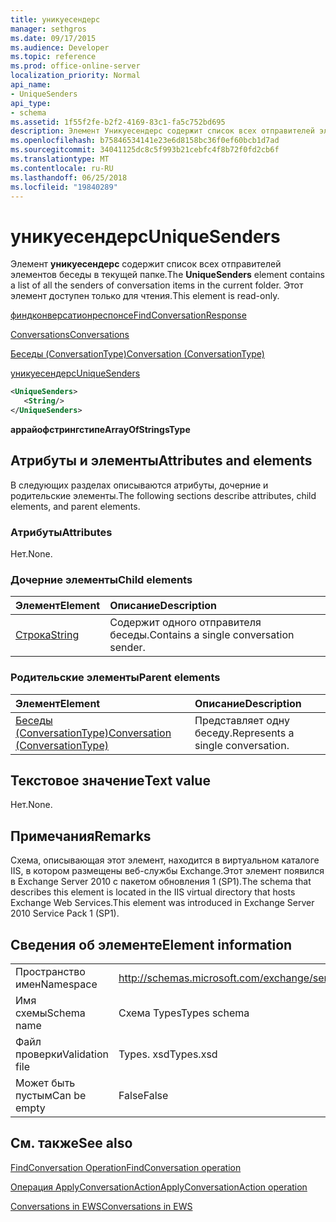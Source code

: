 ```yaml
---
title: уникуесендерс
manager: sethgros
ms.date: 09/17/2015
ms.audience: Developer
ms.topic: reference
ms.prod: office-online-server
localization_priority: Normal
api_name:
- UniqueSenders
api_type:
- schema
ms.assetid: 1f55f2fe-b2f2-4169-83c1-fa5c752bd695
description: Элемент Уникуесендерс содержит список всех отправителей элементов беседы в текущей папке. Этот элемент доступен только для чтения.
ms.openlocfilehash: b75846534141e23e6d8158bc36f0ef60bcb1d7ad
ms.sourcegitcommit: 34041125dc8c5f993b21cebfc4f8b72f0fd2cb6f
ms.translationtype: MT
ms.contentlocale: ru-RU
ms.lasthandoff: 06/25/2018
ms.locfileid: "19840289"
---
```

# <a name="uniquesenders"></a><span data-ttu-id="c0b8d-104">уникуесендерс</span><span class="sxs-lookup"><span data-stu-id="c0b8d-104">UniqueSenders</span></span>

<span data-ttu-id="c0b8d-105">Элемент **уникуесендерс** содержит список всех отправителей элементов беседы в текущей папке.</span><span class="sxs-lookup"><span data-stu-id="c0b8d-105">The **UniqueSenders** element contains a list of all the senders of conversation items in the current folder.</span></span> <span data-ttu-id="c0b8d-106">Этот элемент доступен только для чтения.</span><span class="sxs-lookup"><span data-stu-id="c0b8d-106">This element is read-only.</span></span> 
  
[<span data-ttu-id="c0b8d-107">финдконверсатионреспонсе</span><span class="sxs-lookup"><span data-stu-id="c0b8d-107">FindConversationResponse</span></span>](findconversationresponse.md)
  
[<span data-ttu-id="c0b8d-108">Conversations</span><span class="sxs-lookup"><span data-stu-id="c0b8d-108">Conversations</span></span>](conversations-ex15websvcsotherref.md)
  
[<span data-ttu-id="c0b8d-109">Беседы (ConversationType)</span><span class="sxs-lookup"><span data-stu-id="c0b8d-109">Conversation (ConversationType)</span></span>](conversation-conversationtype.md)
  
[<span data-ttu-id="c0b8d-110">уникуесендерс</span><span class="sxs-lookup"><span data-stu-id="c0b8d-110">UniqueSenders</span></span>](uniquesenders.md)
  
```XML
<UniqueSenders>
   <String/>
</UniqueSenders>
```

 <span data-ttu-id="c0b8d-111">**аррайофстрингстипе**</span><span class="sxs-lookup"><span data-stu-id="c0b8d-111">**ArrayOfStringsType**</span></span>
## <a name="attributes-and-elements"></a><span data-ttu-id="c0b8d-112">Атрибуты и элементы</span><span class="sxs-lookup"><span data-stu-id="c0b8d-112">Attributes and elements</span></span>

<span data-ttu-id="c0b8d-113">В следующих разделах описываются атрибуты, дочерние и родительские элементы.</span><span class="sxs-lookup"><span data-stu-id="c0b8d-113">The following sections describe attributes, child elements, and parent elements.</span></span>
  
### <a name="attributes"></a><span data-ttu-id="c0b8d-114">Атрибуты</span><span class="sxs-lookup"><span data-stu-id="c0b8d-114">Attributes</span></span>

<span data-ttu-id="c0b8d-115">Нет.</span><span class="sxs-lookup"><span data-stu-id="c0b8d-115">None.</span></span>
  
### <a name="child-elements"></a><span data-ttu-id="c0b8d-116">Дочерние элементы</span><span class="sxs-lookup"><span data-stu-id="c0b8d-116">Child elements</span></span>

|<span data-ttu-id="c0b8d-117">**Элемент**</span><span class="sxs-lookup"><span data-stu-id="c0b8d-117">**Element**</span></span>|<span data-ttu-id="c0b8d-118">**Описание**</span><span class="sxs-lookup"><span data-stu-id="c0b8d-118">**Description**</span></span>|
|:-----|:-----|
|[<span data-ttu-id="c0b8d-119">Строка</span><span class="sxs-lookup"><span data-stu-id="c0b8d-119">String</span></span>](string.md) <br/> |<span data-ttu-id="c0b8d-120">Содержит одного отправителя беседы.</span><span class="sxs-lookup"><span data-stu-id="c0b8d-120">Contains a single conversation sender.</span></span>  <br/> |
   
### <a name="parent-elements"></a><span data-ttu-id="c0b8d-121">Родительские элементы</span><span class="sxs-lookup"><span data-stu-id="c0b8d-121">Parent elements</span></span>

|<span data-ttu-id="c0b8d-122">**Элемент**</span><span class="sxs-lookup"><span data-stu-id="c0b8d-122">**Element**</span></span>|<span data-ttu-id="c0b8d-123">**Описание**</span><span class="sxs-lookup"><span data-stu-id="c0b8d-123">**Description**</span></span>|
|:-----|:-----|
|[<span data-ttu-id="c0b8d-124">Беседы (ConversationType)</span><span class="sxs-lookup"><span data-stu-id="c0b8d-124">Conversation (ConversationType)</span></span>](conversation-conversationtype.md) <br/> |<span data-ttu-id="c0b8d-125">Представляет одну беседу.</span><span class="sxs-lookup"><span data-stu-id="c0b8d-125">Represents a single conversation.</span></span>  <br/> |
   
## <a name="text-value"></a><span data-ttu-id="c0b8d-126">Текстовое значение</span><span class="sxs-lookup"><span data-stu-id="c0b8d-126">Text value</span></span>

<span data-ttu-id="c0b8d-127">Нет.</span><span class="sxs-lookup"><span data-stu-id="c0b8d-127">None.</span></span>
  
## <a name="remarks"></a><span data-ttu-id="c0b8d-128">Примечания</span><span class="sxs-lookup"><span data-stu-id="c0b8d-128">Remarks</span></span>

<span data-ttu-id="c0b8d-129">Схема, описывающая этот элемент, находится в виртуальном каталоге IIS, в котором размещены веб-службы Exchange.Этот элемент появился в Exchange Server 2010 с пакетом обновления 1 (SP1).</span><span class="sxs-lookup"><span data-stu-id="c0b8d-129">The schema that describes this element is located in the IIS virtual directory that hosts Exchange Web Services.This element was introduced in Exchange Server 2010 Service Pack 1 (SP1).</span></span>
  
## <a name="element-information"></a><span data-ttu-id="c0b8d-130">Сведения об элементе</span><span class="sxs-lookup"><span data-stu-id="c0b8d-130">Element information</span></span>

|||
|:-----|:-----|
|<span data-ttu-id="c0b8d-131">Пространство имен</span><span class="sxs-lookup"><span data-stu-id="c0b8d-131">Namespace</span></span>  <br/> |http://schemas.microsoft.com/exchange/services/2006/types  <br/> |
|<span data-ttu-id="c0b8d-132">Имя схемы</span><span class="sxs-lookup"><span data-stu-id="c0b8d-132">Schema name</span></span>  <br/> |<span data-ttu-id="c0b8d-133">Схема Types</span><span class="sxs-lookup"><span data-stu-id="c0b8d-133">Types schema</span></span>  <br/> |
|<span data-ttu-id="c0b8d-134">Файл проверки</span><span class="sxs-lookup"><span data-stu-id="c0b8d-134">Validation file</span></span>  <br/> |<span data-ttu-id="c0b8d-135">Types. xsd</span><span class="sxs-lookup"><span data-stu-id="c0b8d-135">Types.xsd</span></span>  <br/> |
|<span data-ttu-id="c0b8d-136">Может быть пустым</span><span class="sxs-lookup"><span data-stu-id="c0b8d-136">Can be empty</span></span>  <br/> |<span data-ttu-id="c0b8d-137">False</span><span class="sxs-lookup"><span data-stu-id="c0b8d-137">False</span></span>  <br/> |
   
## <a name="see-also"></a><span data-ttu-id="c0b8d-138">См. также</span><span class="sxs-lookup"><span data-stu-id="c0b8d-138">See also</span></span>



[<span data-ttu-id="c0b8d-139">FindConversation Operation</span><span class="sxs-lookup"><span data-stu-id="c0b8d-139">FindConversation operation</span></span>](findconversation-operation.md)
  
[<span data-ttu-id="c0b8d-140">Операция ApplyConversationAction</span><span class="sxs-lookup"><span data-stu-id="c0b8d-140">ApplyConversationAction operation</span></span>](applyconversationaction-operation.md)


[<span data-ttu-id="c0b8d-141">Conversations in EWS</span><span class="sxs-lookup"><span data-stu-id="c0b8d-141">Conversations in EWS</span></span>](http://msdn.microsoft.com/library/91e64629-db6c-4c94-9dcb-d386232e8467%28Office.15%29.aspx)


